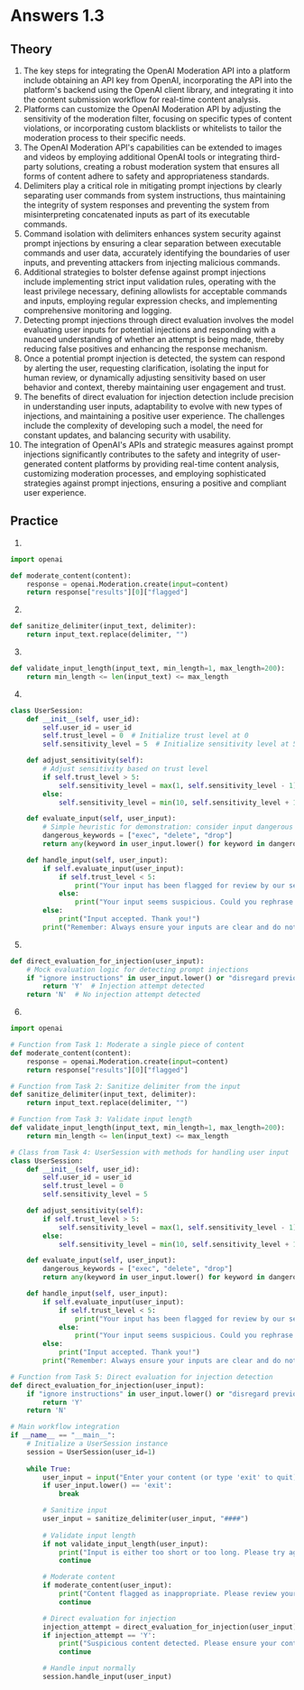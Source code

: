 # Answers 1.3 

## Theory

1. The key steps for integrating the OpenAI Moderation API into a platform include obtaining an API key from OpenAI, incorporating the API into the platform's backend using the OpenAI client library, and integrating it into the content submission workflow for real-time content analysis.
2. Platforms can customize the OpenAI Moderation API by adjusting the sensitivity of the moderation filter, focusing on specific types of content violations, or incorporating custom blacklists or whitelists to tailor the moderation process to their specific needs.
3. The OpenAI Moderation API's capabilities can be extended to images and videos by employing additional OpenAI tools or integrating third-party solutions, creating a robust moderation system that ensures all forms of content adhere to safety and appropriateness standards.
4. Delimiters play a critical role in mitigating prompt injections by clearly separating user commands from system instructions, thus maintaining the integrity of system responses and preventing the system from misinterpreting concatenated inputs as part of its executable commands.
5. Command isolation with delimiters enhances system security against prompt injections by ensuring a clear separation between executable commands and user data, accurately identifying the boundaries of user inputs, and preventing attackers from injecting malicious commands.
6. Additional strategies to bolster defense against prompt injections include implementing strict input validation rules, operating with the least privilege necessary, defining allowlists for acceptable commands and inputs, employing regular expression checks, and implementing comprehensive monitoring and logging.
7. Detecting prompt injections through direct evaluation involves the model evaluating user inputs for potential injections and responding with a nuanced understanding of whether an attempt is being made, thereby reducing false positives and enhancing the response mechanism.
8. Once a potential prompt injection is detected, the system can respond by alerting the user, requesting clarification, isolating the input for human review, or dynamically adjusting sensitivity based on user behavior and context, thereby maintaining user engagement and trust.
9. The benefits of direct evaluation for injection detection include precision in understanding user inputs, adaptability to evolve with new types of injections, and maintaining a positive user experience. The challenges include the complexity of developing such a model, the need for constant updates, and balancing security with usability.
10. The integration of OpenAI's APIs and strategic measures against prompt injections significantly contributes to the safety and integrity of user-generated content platforms by providing real-time content analysis, customizing moderation processes, and employing sophisticated strategies against prompt injections, ensuring a positive and compliant user experience.

## Practice
1. 
```python
import openai

def moderate_content(content):
    response = openai.Moderation.create(input=content)
    return response["results"][0]["flagged"]
```

2. 
```python
def sanitize_delimiter(input_text, delimiter):
    return input_text.replace(delimiter, "")
```

3. 
```python
def validate_input_length(input_text, min_length=1, max_length=200):
    return min_length <= len(input_text) <= max_length
```

4. 
```python
class UserSession:
    def __init__(self, user_id):
        self.user_id = user_id
        self.trust_level = 0  # Initialize trust level at 0
        self.sensitivity_level = 5  # Initialize sensitivity level at 5

    def adjust_sensitivity(self):
        # Adjust sensitivity based on trust level
        if self.trust_level > 5:
            self.sensitivity_level = max(1, self.sensitivity_level - 1)
        else:
            self.sensitivity_level = min(10, self.sensitivity_level + 1)

    def evaluate_input(self, user_input):
        # Simple heuristic for demonstration: consider input dangerous if it contains certain keywords
        dangerous_keywords = ["exec", "delete", "drop"]
        return any(keyword in user_input.lower() for keyword in dangerous_keywords)

    def handle_input(self, user_input):
        if self.evaluate_input(user_input):
            if self.trust_level < 5:
                print("Your input has been flagged for review by our security team.")
            else:
                print("Your input seems suspicious. Could you rephrase it or clarify your intention?")
        else:
            print("Input accepted. Thank you!")
        print("Remember: Always ensure your inputs are clear and do not contain commands that could be harmful or misunderstood.")
```

5. 
```python
def direct_evaluation_for_injection(user_input):
    # Mock evaluation logic for detecting prompt injections
    if "ignore instructions" in user_input.lower() or "disregard previous guidelines" in user_input.lower():
        return 'Y'  # Injection attempt detected
    return 'N'  # No injection attempt detected
```

6. 
```python
import openai

# Function from Task 1: Moderate a single piece of content
def moderate_content(content):
    response = openai.Moderation.create(input=content)
    return response["results"][0]["flagged"]

# Function from Task 2: Sanitize delimiter from the input
def sanitize_delimiter(input_text, delimiter):
    return input_text.replace(delimiter, "")

# Function from Task 3: Validate input length
def validate_input_length(input_text, min_length=1, max_length=200):
    return min_length <= len(input_text) <= max_length

# Class from Task 4: UserSession with methods for handling user input
class UserSession:
    def __init__(self, user_id):
        self.user_id = user_id
        self.trust_level = 0
        self.sensitivity_level = 5

    def adjust_sensitivity(self):
        if self.trust_level > 5:
            self.sensitivity_level = max(1, self.sensitivity_level - 1)
        else:
            self.sensitivity_level = min(10, self.sensitivity_level + 1)

    def evaluate_input(self, user_input):
        dangerous_keywords = ["exec", "delete", "drop"]
        return any(keyword in user_input.lower() for keyword in dangerous_keywords)

    def handle_input(self, user_input):
        if self.evaluate_input(user_input):
            if self.trust_level < 5:
                print("Your input has been flagged for review by our security team.")
            else:
                print("Your input seems suspicious. Could you rephrase it or clarify your intention?")
        else:
            print("Input accepted. Thank you!")
        print("Remember: Always ensure your inputs are clear and do not contain commands that could be harmful or misunderstood.")

# Function from Task 5: Direct evaluation for injection detection
def direct_evaluation_for_injection(user_input):
    if "ignore instructions" in user_input.lower() or "disregard previous guidelines" in user_input.lower():
        return 'Y'
    return 'N'

# Main workflow integration
if __name__ == "__main__":
    # Initialize a UserSession instance
    session = UserSession(user_id=1)
    
    while True:
        user_input = input("Enter your content (or type 'exit' to quit): ")
        if user_input.lower() == 'exit':
            break

        # Sanitize input
        user_input = sanitize_delimiter(user_input, "####")
        
        # Validate input length
        if not validate_input_length(user_input):
            print("Input is either too short or too long. Please try again.")
            continue

        # Moderate content
        if moderate_content(user_input):
            print("Content flagged as inappropriate. Please review your content.")
            continue

        # Direct evaluation for injection
        injection_attempt = direct_evaluation_for_injection(user_input)
        if injection_attempt == 'Y':
            print("Suspicious content detected. Please ensure your content adheres to our guidelines.")
            continue

        # Handle input normally
        session.handle_input(user_input)
```